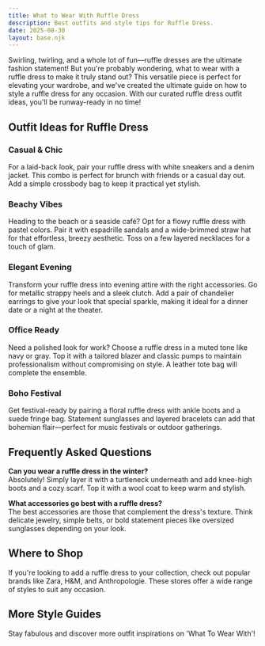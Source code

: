 ```yaml
---  
title: What to Wear With Ruffle Dress  
description: Best outfits and style tips for Ruffle Dress.  
date: 2025-08-30  
layout: base.njk  
---
```


Swirling, twirling, and a whole lot of fun—ruffle dresses are the ultimate fashion statement! But you're probably wondering, what to wear with a ruffle dress to make it truly stand out? This versatile piece is perfect for elevating your wardrobe, and we've created the ultimate guide on how to style a ruffle dress for any occasion. With our curated ruffle dress outfit ideas, you'll be runway-ready in no time!

## Outfit Ideas for Ruffle Dress

### Casual & Chic
For a laid-back look, pair your ruffle dress with white sneakers and a denim jacket. This combo is perfect for brunch with friends or a casual day out. Add a simple crossbody bag to keep it practical yet stylish.

### Beachy Vibes
Heading to the beach or a seaside café? Opt for a flowy ruffle dress with pastel colors. Pair it with espadrille sandals and a wide-brimmed straw hat for that effortless, breezy aesthetic. Toss on a few layered necklaces for a touch of glam.

### Elegant Evening
Transform your ruffle dress into evening attire with the right accessories. Go for metallic strappy heels and a sleek clutch. Add a pair of chandelier earrings to give your look that special sparkle, making it ideal for a dinner date or a night at the theater.

### Office Ready
Need a polished look for work? Choose a ruffle dress in a muted tone like navy or gray. Top it with a tailored blazer and classic pumps to maintain professionalism without compromising on style. A leather tote bag will complete the ensemble.

### Boho Festival
Get festival-ready by pairing a floral ruffle dress with ankle boots and a suede fringe bag. Statement sunglasses and layered bracelets can add that bohemian flair—perfect for music festivals or outdoor gatherings.

## Frequently Asked Questions

**Can you wear a ruffle dress in the winter?**  
Absolutely! Simply layer it with a turtleneck underneath and add knee-high boots and a cozy scarf. Top it with a wool coat to keep warm and stylish.

**What accessories go best with a ruffle dress?**  
The best accessories are those that complement the dress's texture. Think delicate jewelry, simple belts, or bold statement pieces like oversized sunglasses depending on your look.

## Where to Shop

If you're looking to add a ruffle dress to your collection, check out popular brands like Zara, H&M, and Anthropologie. These stores offer a wide range of styles to suit any occasion.

## More Style Guides  
Stay fabulous and discover more outfit inspirations on 'What To Wear With'!